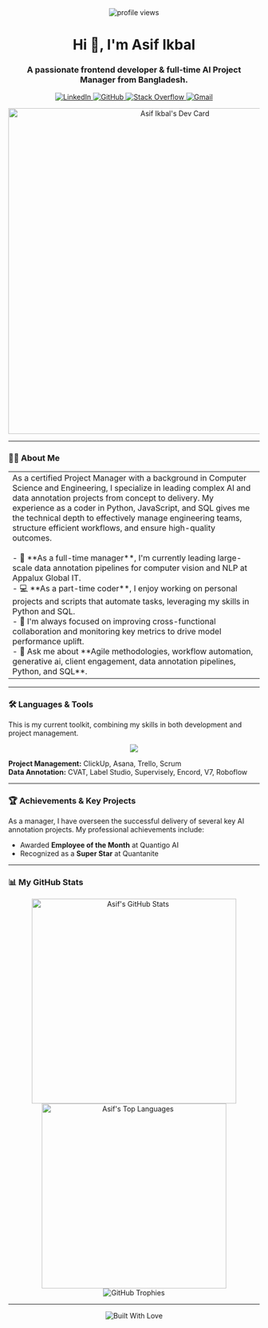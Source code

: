 <div id="header" align="center">
  <img src="https://komarev.com/ghpvc/?username=asif-ikbal-protik&label=Profile%20Views&color=0e75b6&style=for-the-badge" alt="profile views"/>
  
  <h1 align="center">Hi 👋, I'm Asif Ikbal</h1>
  <h3 align="center">A passionate frontend developer & full-time AI Project Manager from Bangladesh.</h3>
  
  <div align="center">
    <a href="https://linkedin.com/in/asif-ikbal-protik" target="_blank">
      <img src="https://img.shields.io/badge/LinkedIn-0077B5?style=for-the-badge&logo=linkedin&logoColor=white" alt="LinkedIn"/>
    </a>
    <a href="https://github.com/asif-ikbal-protik" target="_blank">
      <img src="https://img.shields.io/badge/GitHub-100000?style=for-the-badge&logo=github&logoColor=white" alt="GitHub"/>
    </a>
    <a href="https://stackoverflow.com/users/sheikhprotik" target="_blank">
      <img src="https://img.shields.io/badge/Stack_Overflow-FE7A16?style=for-the-badge&logo=stack-overflow&logoColor=white" alt="Stack Overflow"/>
    </a>
     <a href="mailto:asifikbalprotik@gmail.com" target="_blank">
      <img src="https://img.shields.io/badge/Gmail-D14836?style=for-the-badge&logo=gmail&logoColor=white" alt="Gmail"/>
    </a>
  </div>
</div>

<p align="center">
  <a href="https://app.daily.dev/protik"><img src="https://api.daily.dev/devcards/v2/QqfrEd4AqJYUv60L7VBHk.png?r=swc&type=wide" width="652" alt="Asif Ikbal's Dev Card"/></a>
</p>

---

### 👨‍💻 About Me

<table>
  <tr>
    <td>
      As a certified Project Manager with a background in Computer Science and Engineering, I specialize in leading complex AI and data annotation projects from concept to delivery. My experience as a coder in Python, JavaScript, and SQL gives me the technical depth to effectively manage engineering teams, structure efficient workflows, and ensure high-quality outcomes.
      <br><br>
      - 🔭 **As a full-time manager**, I'm currently leading large-scale data annotation pipelines for computer vision and NLP at Appalux Global IT.
      <br>
      - 💻 **As a part-time coder**, I enjoy working on personal projects and scripts that automate tasks, leveraging my skills in Python and SQL.
      <br>
      - 🌱 I'm always focused on improving cross-functional collaboration and monitoring key metrics to drive model performance uplift.
      <br>
      - 💬 Ask me about **Agile methodologies, workflow automation, generative ai, client engagement, data annotation pipelines, Python, and SQL**.
    </td>
  </tr>
</table>

---

### 🛠️ Languages & Tools

This is my current toolkit, combining my skills in both development and project management.

<p align="center">
  <a href="https://skillicons.dev">
    <img src="https://skillicons.dev/icons?i=python,javascript,sql,html,css,react,bootstrap,tailwind,nodejs,mongodb,git,github,aws,gcp,azure,linux,figma,ps,ai" />
  </a>
</p>

**Project Management:** ClickUp, Asana, Trello, Scrum
<br>
**Data Annotation:** CVAT, Label Studio, Supervisely, Encord, V7, Roboflow

---

### 🏆 Achievements & Key Projects

<p>As a manager, I have overseen the successful delivery of several key AI annotation projects. My professional achievements include:</p>
<ul>
    <li>Awarded <strong>Employee of the Month</strong> at Quantigo AI</li>
    <li>Recognized as a <strong>Super Star</strong> at Quantanite</li>
</ul>

---

### 📊 My GitHub Stats

<p align="center">
  <img src="https://github-readme-stats.vercel.app/api?username=asif-ikbal-protik&show_icons=true&theme=tokyonight" alt="Asif's GitHub Stats" width="410"/>
  <img src="https://github-readme-stats.vercel.app/api/top-langs/?username=asif-ikbal-protik&layout=compact&theme=tokyonight" alt="Asif's Top Languages" width="370"/>
  <br>
  <img src="https://github-profile-trophy.vercel.app/?username=asif-ikbal-protik&theme=tokyonight&column=7&margin-w=15&margin-h=15" alt="GitHub Trophies"/>
</p>

---
<p align="center">
  <img src="https://forthebadge.com/images/badges/built-with-love.png" alt="Built With Love">
</p>
